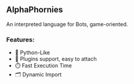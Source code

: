 ## AlphaPhornies
An interpreted language for Bots, game-oriented.

### Features:
- 🐍 Python-Like
- 🧩 Plugins support, easy to attach
- ⏱️ Fast Execution Time
- 🗂️ Dynamic Import